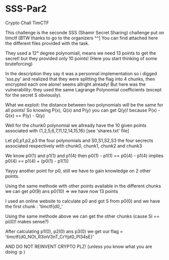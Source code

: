 # SSS-Par2
Crypto Chall TimCTF


This challenge is the seconde SSS (Shamir Secret Sharing) challenge put on timctf [BTW thanks to go to the organizers ^^]
You can find attached here the different files provided with the task.


They used a 12° degree polynomiall, means we need 13 points to get the secret! but they provided only 10 points! (Here you start thinking of some bruteforcing)

In the description they say it was a personnal implementation so i digged  'sss.py' and realized that they were splitting the flag into 4 chunks, then encrypted each one alone! seems allright already!  But here was the vulnerability: they used the same Lagrange Polynomial coefficients (except for the secret S obviously).



What we exploit: the distance between two polynomials will be the same for all points! So knowing P(x), Q(x) and P(y) you can get Q(y)! because P(x) - Q(x) == P(y) - Q(y)

Well for the chunk0 polynomial we allready have the 10 given points associated with {1,2,5,6,7,11,12,14,15,16} 
[see 'shares.txt' file] 


Let p0,p1,p2,p3 the four polynomials and S0,S1,S2,S3 the four secrects associated respectively with chunk0, chunk1, chunk2 and chunk3


We know p0(1) and p1(1) and p1(4) then p0(1) - p1(1) == p0(4) - p1(4) implies p0(4) == p1(4) + (p0(1) - p1(1))

Yayyy another point for p0, still we have to gain knowledge on  2 other points.

Using the same methode with other points available in the different chunks we can get p0(9) ans p0(10) => we have now 13 points


I used an online website to calculate p0 and got S from p0(0) and we have the first chunk : 'timctf{d0_'


Using the same methode above we can get the other chunks (cause Si == pi(0)! makes sense?)

After calculating p1(0), p2(0) ans p3(0) we get our flag = 'timctf{d0_NOt_R3inV3nT_CrYpt0_Pl34sE}'

AND DO NOT REINVENT CRYPTO PLZ! (unless you know what you are doing :p )

